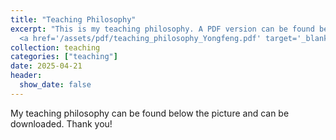 ```yaml
---
title: "Teaching Philosophy"
excerpt: "This is my teaching philosophy. A PDF version can be found below the picture. <br/><img src='/images/teachph2.png'> <br/>
  <a href='/assets/pdf/teaching_philosophy_Yongfeng.pdf' target='_blank'>Download PDF</a>"
collection: teaching
categories: ["teaching"]
date: 2025-04-21
header:
  show_date: false
---
```


My teaching philosophy can be found below the picture and can be downloaded. Thank you!

